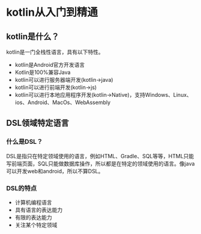 # kotlin从入门到精通
## kotlin是什么？
kotlin是一门全栈性语言，具有以下特性。

+ kotlin是Android官方开发语言
+ Kotlin是100%兼容Java
+ kotlin可以进行服务器端开发(kotlin->java)
+ kotlin可以进行前端开发(kotlin->js)
+ kotlin可以进行本地应用程序开发(kotlin->Native)，支持Windows、Linux、ios、Android、MacOs、WebAssembly


## DSL领域特定语言
### 什么是DSL？
DSL是指只在特定领域使用的语言，例如HTML、Gradle、SQL等等，HTML只能写前端页面，SQL只能做数据库操作，所以都是在特定的领域使用的语言。像java可以开发web和android，所以不算DSL。
### DSL的特点
+ 计算机编程语言
+ 具有语言的表达能力
+ 有限的表达能力
+ 关注某个特定领域
